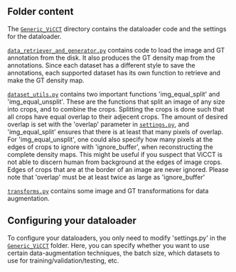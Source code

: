 ## Folder content
The [`Generic_ViCCT`](/Generic_ViCCT) directory contains the dataloader code and the settings for the dataloader. 

[`data_retriever_and_generator.py`](data_retriever_and_generator.py) contains code to load the image and GT annotation from the disk. It also produces the GT density map from the annotations. Since each dataset has a different style to save the annotations, each supported dataset has its own function to retrieve and make the GT density map.

[`dataset_utils.py`](dataset_utils.py) contains two important functions 'img_equal_split' and 'img_equal_unsplit'. These are the functions that split an image of any size into crops, and to combine the crops. Splitting the crops is done such that all crops have equal overlap to their adjecent crops. The amount of desired overlap is set with the 'overlap' parameter in [`settings.py`](/datasets/Generic_ViCCT/settings.py), and 'img_equal_split' ensures that there is at least that many pixels of overlap. For 'img_equal_unsplit', one could also specify how many pixels at the edges of crops to ignore with 'ignore_buffer', when reconstructing the complete density maps. This might be useful if you suspect that ViCCT is not able to discern human from background at the edges of image crops. Edges of crops that are at the border of an image are never ignored. Please note that 'overlap' must be at least twice as large as 'ignore_buffer'


[`transforms.py`](transforms.py) contains some image and GT transformations for data augmentation.

## Configuring your dataloader
To configure your dataloaders, you only need to modify 'settings.py' in the [`Generic_ViCCT`](/Generic_ViCCT) folder. Here, you can specify whether you want to use certain data-augmentation techniques, the batch size, which datasets to use for training/validation/testing, etc.


